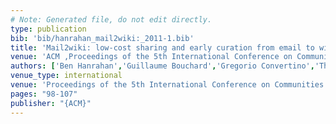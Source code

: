 ```yaml
---
# Note: Generated file, do not edit directly.
type: publication
bib: 'bib/hanrahan_mail2wiki:_2011-1.bib'
title: 'Mail2wiki: low-cost sharing and early curation from email to wikis'
venue: 'ACM ,Proceedings of the 5th International Conference on Communities and Technologies ,pp. 98-107'
authors: ['Ben Hanrahan','Guillaume Bouchard','Gregorio Convertino','Thiebaud Weksteen','Nicholas Kong','Cedric Archambeau','Ed H Chi']
venue_type: international
venue: 'Proceedings of the 5th International Conference on Communities and Technologies'
pages: "98-107"
publisher: "{ACM}"
---
```

